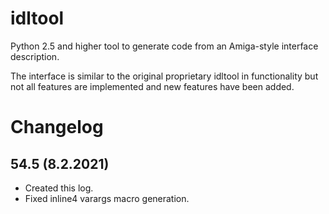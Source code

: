 # idltool
Python 2.5 and higher tool to generate code from an Amiga-style interface description.

The interface is similar to the original proprietary idltool in functionality but not all features are implemented and new features have been added.

# Changelog

## 54.5 (8.2.2021)
- Created this log.
- Fixed inline4 varargs macro generation.
